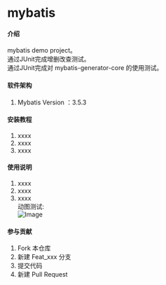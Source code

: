 # mybatis

#### 介绍
mybatis demo project。
<br/>通过JUnit完成增删改查测试。
<br/>通过JUnit完成对 mybatis-generator-core 的使用测试。

#### 软件架构
1.  Mybatis Version ：3.5.3

#### 安装教程

1.  xxxx
2.  xxxx
3.  xxxx

#### 使用说明

1.  xxxx
2.  xxxx
3.  xxxx
<br/>动图测试:
<br/>![Image](https://github.com/GitHubForFrank/framework-integration-demo/blob/master/00-materials/md-images/test.gif)
#### 参与贡献

1.  Fork 本仓库
2.  新建 Feat_xxx 分支
3.  提交代码
4.  新建 Pull Request

